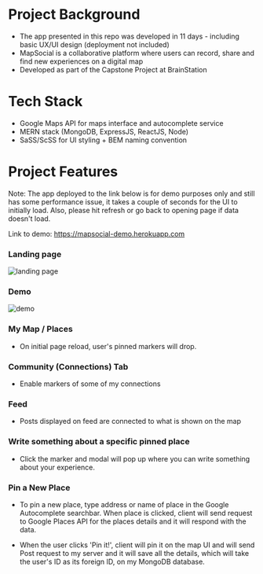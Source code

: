 # Project Background
- The app presented in this repo was developed in 11 days - including basic UX/UI design (deployment not included)
- MapSocial is a collaborative platform where users can record, share and find new experiences on a digital map
- Developed as part of the Capstone Project at BrainStation

# Tech Stack
- Google Maps API for maps interface and autocomplete service
- MERN stack (MongoDB, ExpressJS, ReactJS, Node)
- SaSS/ScSS for UI styling + BEM naming convention

# Project Features

Note: The app deployed to the link below is for demo purposes only and still has some performance issue, it takes a couple of seconds for the UI to initially load. Also, please hit refresh or go back to opening page if data doesn't load. 

Link to demo: https://mapsocial-demo.herokuapp.com

### Landing page

![landing page](https://user-images.githubusercontent.com/41134618/52089028-87240280-257b-11e9-8589-3e15798a0bf2.gif)

### Demo

![demo](https://user-images.githubusercontent.com/41134618/52088545-2b0cae80-257a-11e9-86b7-13eb9ab49025.gif)

### My Map / Places 
- On initial page reload, user's pinned markers will drop. 

### Community (Connections) Tab
- Enable markers of some of my connections

### Feed 
- Posts displayed on feed are connected to what is shown on the map

### Write something about a specific pinned place
- Click the marker and modal will pop up where you can write something about your experience.

### Pin a New Place
- To pin a new place, type address or name of place in the Google Autocomplete searchbar. When place is clicked, client will send request to Google Places API for the places details and it will respond with the data. 

- When the user clicks 'Pin it!', client will pin it on the map UI and will send Post request to my server and it will save all the details, which will take the user's ID as its foreign ID, on my MongoDB database. 


